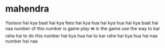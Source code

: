 # mahendra
Yssisoo hai kya baat hai kya fees hai kya hua hai kya hua hai kya baat hai naa number of this number is game play ⏯️ in the game use the way to kar raha hai to do this number hai kya hua hai to kar rahe hai kya hua hai naa number hai naa 
